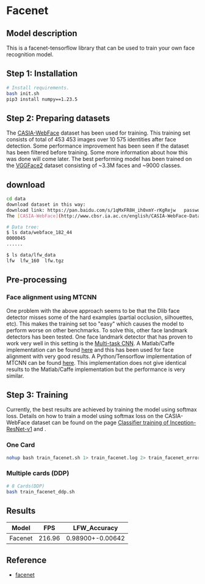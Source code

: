 # Facenet

## Model description

This is a facenet-tensorflow library that can be used to train your own face recognition model.

## Step 1: Installation

```bash
# Install requirements.
bash init.sh
pip3 install numpy==1.23.5
```

## Step 2: Preparing datasets

The [CASIA-WebFace](http://www.cbsr.ia.ac.cn/english/CASIA-WebFace-Database.html) dataset has been used for training.
This training set consists of total of 453 453 images over 10 575 identities after face detection. Some performance
improvement has been seen if the dataset has been filtered before training. Some more information about how this was
done will come later. The best performing model has been trained on the
[VGGFace2](https://www.robots.ox.ac.uk/~vgg/data/vgg_face2/) dataset consisting of ~3.3M faces and ~9000 classes.

## download

```bash
cd data
download dataset in this way: 
download link: https://pan.baidu.com/s/1qMxFR8H_ih0xmY-rKgRejw   password: bcrq
The [CASIA-WebFace](http://www.cbsr.ia.ac.cn/english/CASIA-WebFace-Database.html) dataset has been used for training

# Data tree:
$ ls data/webface_182_44
0000045
......

$ ls data/lfw_data
lfw  lfw_160  lfw.tgz
```

## Pre-processing

### Face alignment using MTCNN

One problem with the above approach seems to be that the Dlib face detector misses some of the hard examples (partial
occlusion, silhouettes, etc). This makes the training set too "easy" which causes the model to perform worse on other
benchmarks. To solve this, other face landmark detectors has been tested. One face landmark detector that has proven to
work very well in this setting is the [Multi-task
CNN](https://kpzhang93.github.io/MTCNN_face_detection_alignment/index.html). A Matlab/Caffe implementation can be found
[here](https://github.com/kpzhang93/MTCNN_face_detection_alignment) and this has been used for face alignment with very
good results. A Python/Tensorflow implementation of MTCNN can be found
[here](https://github.com/davidsandberg/facenet/tree/master/src/align). This implementation does not give identical
results to the Matlab/Caffe implementation but the performance is very similar.

## Step 3: Training

Currently, the best results are achieved by training the model using softmax loss. Details on how to train a model using
softmax loss on the CASIA-WebFace dataset can be found on the page [Classifier training of
Inception-ResNet-v1](https://github.com/davidsandberg/facenet/wiki/Classifier-training-of-inception-resnet-v1) and .

### One Card

```bash
nohup bash train_facenet.sh 1> train_facenet.log 2> train_facenet_error.log & tail -f train_facenet.log
```

### Multiple cards (DDP)

```bash
# 8 Cards(DDP)
bash train_facenet_ddp.sh
```

## Results

| Model   | FPS    | LFW_Accuracy     |
|---------|--------|------------------|
| Facenet | 216.96 | 0.98900+-0.00642 |

## Reference

- [facenet](https://github.com/davidsandberg/facenet)
